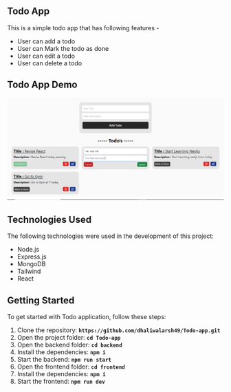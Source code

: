 ## Todo App
This is a simple todo app that has following features - 
- User can add a todo
- User can Mark the todo as done
- User can edit a todo
- User can delete a todo

## Todo App Demo
<img src="./images/todoapp.png" alt="Todo App View" style="max-width: 100%;width: 700px;">

## Technologies Used
The following technologies were used in the development of this project:
- Node.js
- Express.js
- MongoDB
- Tailwind
- React

## Getting Started
To get started with Todo application, follow these steps:

1. Clone the repository: **`https://github.com/dhaliwalarsh49/Todo-app.git`**
2. Open the project folder: **`cd Todo-app`**
3. Open the backend folder: **`cd backend`**
4. Install the dependencies: **`npm i`**
5. Start the backend: **`npm run start`**
6. Open the frontend folder: **`cd frontend`**
7. Install the dependencies: **`npm i`**
8. Start the frontend: **`npm run dev`**
